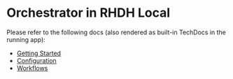 # Orchestrator in RHDH Local

<!-- ![Developer Lightspeed](docs/developer-lightspeed/images/Developer-Lightspeed.png) -->

Please refer to the following docs (also rendered as built-in TechDocs in the running app):

- [Getting Started](../docs/orchestrator/getting-started.md)
- [Configuration](../docs/orchestrator/config.md)
- [Workflows](../docs/orchestrator/workflows.md)
